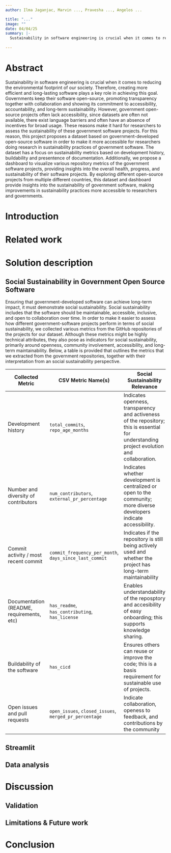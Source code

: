```yaml
---
author: Ilma Jaganjac, Marvin ..., Pravesha ..., Angelos ...

title: "..."
image: ""
date: 04/04/25
summary: |-
  Sustainability in software engineering is crucial when it comes to reducing the environmental footprint of our society. Therefore, creating more efficient and long-lasting software plays a key role in achieving this goal. Governments keep their software open-source, promoting transparency together with collaboration and showing its commitment to accessibility, accountability, and long-term sustainability. However, government open-source projects often lack accessibility, since datasets are often not available, there exist language barriers and often have an absence of incentives for broad usage. These reasons make it hard for researchers to assess the sustainability of these government software projects. For this reason, this project proposes a dataset based on government-developed open-source software in order to make it more accessible for researchers doing research in sustainability practices of government software. The dataset has a focus on sustainability metrics based on development history, buildability and presentence of documentation. Additionally, we propose a dashboard to visualize various repository metrics of the government software projects, providing insights into the overall health, progress, and sustainability of their software projects. By exploring different open-source projects from multiple different countries, this dataset and dashboard provide insights into the sustainability of government software, making improvements in sustainability practices more accessible to researchers and governments.
  
---
```


# Abstract
Sustainability in software engineering is crucial when it comes to reducing the environmental footprint of our society. Therefore, creating more efficient and long-lasting software plays a key role in achieving this goal. Governments keep their software open-source, promoting transparency together with collaboration and showing its commitment to accessibility, accountability, and long-term sustainability. However, government open-source projects often lack accessibility, since datasets are often not available, there exist language barriers and often have an absence of incentives for broad usage. These reasons make it hard for researchers to assess the sustainability of these government software projects. For this reason, this project proposes a dataset based on government-developed open-source software in order to make it more accessible for researchers doing research in sustainability practices of government software. The dataset has a focus on sustainability metrics based on development history, buildability and presentence of documentation. Additionally, we propose a dashboard to visualize various repository metrics of the government software projects, providing insights into the overall health, progress, and sustainability of their software projects. By exploring different open-source projects from multiple different countries, this dataset and dashboard provide insights into the sustainability of government software, making improvements in sustainability practices more accessible to researchers and governments.

# Introduction

# Related work

# Solution description


## Social Sustainability in Government Open Source Software
Ensuring that government-developed software can achieve long-term impact, it must demonstrate social sustainability. Social sustainability includes that the software should be maintainable, accessible, inclusive, and open to collaboration over time.  In order to make it easier to assess how different government-software projects perform in terms of social sustainability, we collected various metrics from the GitHub repositories of the projects for our dataset. Although these metrics might be highly technical attributes, they also pose as indicators for social sustainability, primarily around openness, community involvement, accessibility, and long-term maintainability. Below, a table is provided that outlines the metrics that we extracted from the government repositories, together with their interpretation from an social sustainability perspective.


| **Collected Metric**                       | **CSV Metric Name(s)**                                   | **Social Sustainability Relevance**                                                                 |
|-------------------------------------------|-----------------------------------------------------------|------------------------------------------------------------------------------------------------------|
| Development history           | `total_commits`, `repo_age_months`                        | Indicates openness, transparency and activeness of the repository; this is essential for understanding project evolution and collaboration. |
| Number and diversity of contributors      | `num_contributors`, `external_pr_percentage`              | Indicates whether development is centralized or open to the community; more diverse developers indicate accessibility. |
| Commit activity / most recent commit          | `commit_frequency_per_month`, `days_since_last_commit`    | Indicates if the repository is still being actively used and whether the project has long-term maintainability 
| Documentation (README, requirements, etc) | `has_readme`, `has_contributing`, `has_license`           | Enables understandability of the reposptory and accesibility of easy onboarding; this supports knowledge sharing.                                 |
| Buildability of the software              | `has_cicd`                                                | Ensures others can reuse or improve the code; this is a basis requirement for sustainable use of projects.                 |
| Open issues and pull requests          | `open_issues`, `closed_issues`, `merged_pr_percentage`    | Indicate collaboration, openess to feedback, and contributions by the community                          |


## Streamlit

## Data analysis

# Discussion

## Validation

## Limitations & Future work

# Conclusion